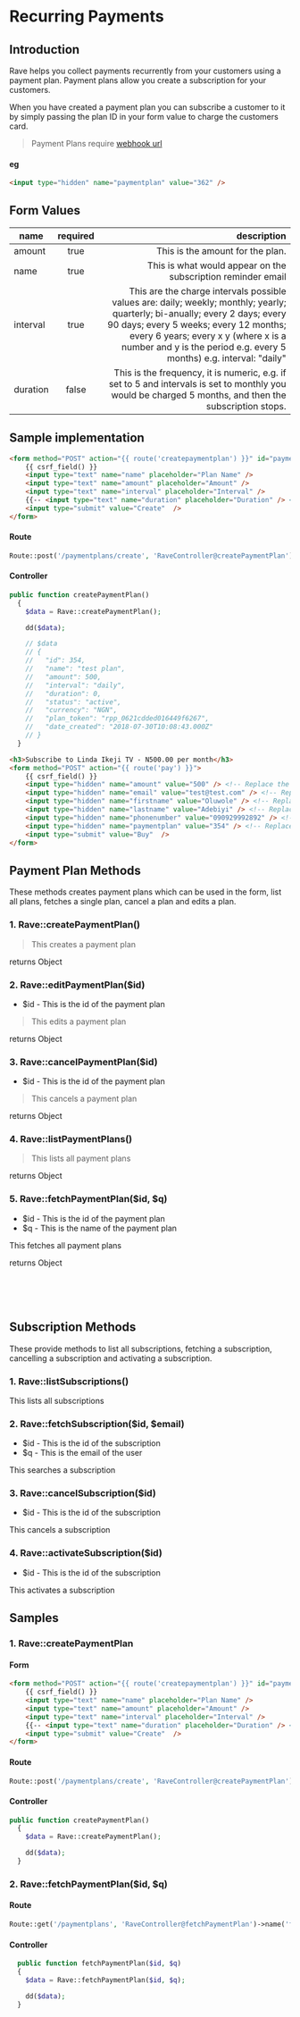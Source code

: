 # Recurring Payments

## Introduction
Rave helps you collect payments recurrently from your customers using a payment plan. Payment plans allow you create a subscription for your customers.

When you have created a payment plan you can subscribe a customer to it by simply passing the plan ID in your form value to charge the customers card.

> Payment Plans require [webhook url](/webhooks.html)

#### eg

```html
<input type="hidden" name="paymentplan" value="362" />
```

## Form Values

| name        | required           | description  |
| ------------- |:-------------:| -----:|
| amount      |  true | This is the amount for the plan.
| name      |  true | This is what would appear on the subscription reminder email
| interval      |  true | This are the charge intervals possible values are: daily; weekly; monthly; yearly; quarterly; bi-anually; every 2 days; every 90 days; every 5 weeks; every 12 months; every 6 years; every x y (where x is a number and y is the period e.g. every 5 months) e.g. interval: "daily"
| duration      |  false | This is the frequency, it is numeric, e.g. if set to 5 and intervals is set to monthly you would be charged 5 months, and then the subscription stops.

## Sample implementation

```html
<form method="POST" action="{{ route('createpaymentplan') }}" id="paymentForm">
    {{ csrf_field() }}
    <input type="text" name="name" placeholder="Plan Name" />
    <input type="text" name="amount" placeholder="Amount" />
    <input type="text" name="interval" placeholder="Interval" />
    {{-- <input type="text" name="duration" placeholder="Duration" /> <!-- Uncomment if you want to add a duration --> --}}
    <input type="submit" value="Create"  />
</form>
```

#### Route

```php
Route::post('/paymentplans/create', 'RaveController@createPaymentPlan')->name('createpaymentplan');
```


#### Controller

```php
public function createPaymentPlan()
  {
    $data = Rave::createPaymentPlan();

    dd($data);

    // $data
    // {
    //   "id": 354,
    //   "name": "test plan",
    //   "amount": 500,
    //   "interval": "daily",
    //   "duration": 0,
    //   "status": "active",
    //   "currency": "NGN",
    //   "plan_token": "rpp_0621cdded016449f6267",
    //   "date_created": "2018-07-30T10:08:43.000Z"
    // }
  }
```

```html
<h3>Subscribe to Linda Ikeji TV - N500.00 per month</h3>
<form method="POST" action="{{ route('pay') }}">
    {{ csrf_field() }}
    <input type="hidden" name="amount" value="500" /> <!-- Replace the value with your transaction amount -->
    <input type="hidden" name="email" value="test@test.com" /> <!-- Replace the value with your customer email -->
    <input type="hidden" name="firstname" value="Oluwole" /> <!-- Replace the value with your customer firstname -->
    <input type="hidden" name="lastname" value="Adebiyi" /> <!-- Replace the value with your customer lastname -->
    <input type="hidden" name="phonenumber" value="090929992892" /> <!-- Replace the value with your customer phonenumber -->
    <input type="hidden" name="paymentplan" value="354" /> <!-- Replace the value with the payment plan id -->
    <input type="submit" value="Buy"  />
</form>
```

## Payment Plan Methods

These methods creates payment plans which can be used in the form, list all plans, fetches a single plan, cancel a plan and edits a plan.

### 1. Rave::createPaymentPlan()

> This creates a payment plan

returns Object


### 2. Rave::editPaymentPlan($id)

- $id - This is the id of the payment plan

> This edits a payment plan

returns Object


### 3. Rave::cancelPaymentPlan($id)

- $id - This is the id of the payment plan

> This cancels a payment plan

returns Object


### 4. Rave::listPaymentPlans()

> This lists all payment plans

returns Object


### 5. Rave::fetchPaymentPlan($id, $q)

- $id - This is the id of the payment plan
- $q - This is the name of the payment plan

This fetches all payment plans

returns Object

<br><br><br>

## Subscription Methods

 These provide methods to list all subscriptions, fetching a subscription, cancelling a subscription and activating a subscription.

### 1. Rave::listSubscriptions()
   
This lists all subscriptions

### 2. Rave::fetchSubscription($id, $email)
- $id - This is the id of the subscription
- $q - This is the email of the user
   
This searches a subscription

### 3. Rave::cancelSubscription($id)
- $id - This is the id of the subscription
  
This cancels a subscription

### 4. Rave::activateSubscription($id)
- $id - This is the id of the subscription
  
This activates a subscription


## Samples

### 1. Rave::createPaymentPlan

#### Form

```html
<form method="POST" action="{{ route('createpaymentplan') }}" id="paymentForm">
    {{ csrf_field() }}
    <input type="text" name="name" placeholder="Plan Name" />
    <input type="text" name="amount" placeholder="Amount" />
    <input type="text" name="interval" placeholder="Interval" />
    {{-- <input type="text" name="duration" placeholder="Duration" /> <!-- Uncomment if you want to add a duration --> --}}
    <input type="submit" value="Create"  />
</form>
```

#### Route

```php
Route::post('/paymentplans/create', 'RaveController@createPaymentPlan')->name('createpaymentplan');
```


#### Controller

```php
public function createPaymentPlan()
  {
    $data = Rave::createPaymentPlan();

    dd($data);
  }
```


### 2. Rave::fetchPaymentPlan($id, $q)

#### Route

```php
Route::get('/paymentplans', 'RaveController@fetchPaymentPlan')->name('fetchPaymentPlan');
```


#### Controller

```php
  public function fetchPaymentPlan($id, $q)
  {
    $data = Rave::fetchPaymentPlan($id, $q);

    dd($data);
  }
``` 